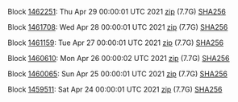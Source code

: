 Block [1462251](https://insight.dash.org/insight/block/00000000000000169f82e6ba8e5ce0bb78374b576b0f45502db742e3f4d9c72f): Thu Apr 29 00:00:01 UTC 2021 [zip](https://dash-bootstrap.ams3.digitaloceanspaces.com/mainnet/2021-04-29/bootstrap.dat.zip) (7.7G) [SHA256](https://dash-bootstrap.ams3.digitaloceanspaces.com/mainnet/2021-04-29/sha256.txt)

Block [1461708](https://insight.dash.org/insight/block/000000000000000761295aa5dcc3dc7526f3da474080afd3c5e34e7d26bcee2e): Wed Apr 28 00:00:01 UTC 2021 [zip](https://dash-bootstrap.ams3.digitaloceanspaces.com/mainnet/2021-04-28/bootstrap.dat.zip) (7.7G) [SHA256](https://dash-bootstrap.ams3.digitaloceanspaces.com/mainnet/2021-04-28/sha256.txt)

Block [1461159](https://insight.dash.org/insight/block/000000000000000dca67fbec1c9f6b62ee4ec34bb243517d258841a650dd2adc): Tue Apr 27 00:00:01 UTC 2021 [zip](https://dash-bootstrap.ams3.digitaloceanspaces.com/mainnet/2021-04-27/bootstrap.dat.zip) (7.7G) [SHA256](https://dash-bootstrap.ams3.digitaloceanspaces.com/mainnet/2021-04-27/sha256.txt)

Block [1460610](https://insight.dash.org/insight/block/000000000000000e69304c24145710b28ff517574f801d62a852a0e2d9a4d970): Mon Apr 26 00:00:02 UTC 2021 [zip](https://dash-bootstrap.ams3.digitaloceanspaces.com/mainnet/2021-04-26/bootstrap.dat.zip) (7.7G) [SHA256](https://dash-bootstrap.ams3.digitaloceanspaces.com/mainnet/2021-04-26/sha256.txt)

Block [1460065](https://insight.dash.org/insight/block/0000000000000008d700ceb90469d0f0613216dd570e307a3cab91ac98b6e78d): Sun Apr 25 00:00:01 UTC 2021 [zip](https://dash-bootstrap.ams3.digitaloceanspaces.com/mainnet/2021-04-25/bootstrap.dat.zip) (7.7G) [SHA256](https://dash-bootstrap.ams3.digitaloceanspaces.com/mainnet/2021-04-25/sha256.txt)

Block [1459511](https://insight.dash.org/insight/block/00000000000000151e11dbf1e36b46175426af8d5bbbe52af99a9f7707da7a2e): Sat Apr 24 00:00:01 UTC 2021 [zip](https://dash-bootstrap.ams3.digitaloceanspaces.com/mainnet/2021-04-24/bootstrap.dat.zip) (7.7G) [SHA256](https://dash-bootstrap.ams3.digitaloceanspaces.com/mainnet/2021-04-24/sha256.txt)
